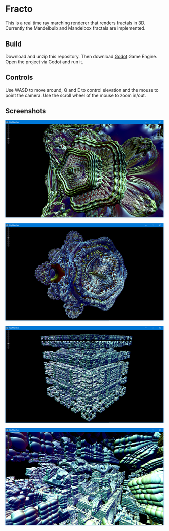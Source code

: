 # Fracto

This is a real time ray marching renderer that renders fractals in 3D. Currently the Mandelbulb and Mandelbox fractals are implemented.

## Build

Download and unzip this repository. Then download [Godot](https://godotengine.org/download) Game Engine. Open the project via Godot and run it.

## Controls
Use WASD to move around, Q and E to control elevation and the mouse to point the camera. Use the scroll wheel of the mouse to zoom in/out.

## Screenshots
![Mandelbulb](images/mandelbulb.png?raw=true "Mandelbulb")

![Mandelbulb-2](images/mandelbulb-2.png?raw=true "Mandelbulb 2")

![Mandelbox](images/mandelbox.png?raw=true "Mandelbox")

![Mandelbox-2](images/mandelbox-2.png?raw=true "Mandelbox 2")